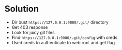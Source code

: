 # Solution

- Dir bust `https://127.0.0.1:9000/.git/` directory
- Get 403 response
- Look for juicy git files
- Find `https://127.0.0.1:9000/.git/config` with creds
- Used creds to authenticate to web root and get flag
